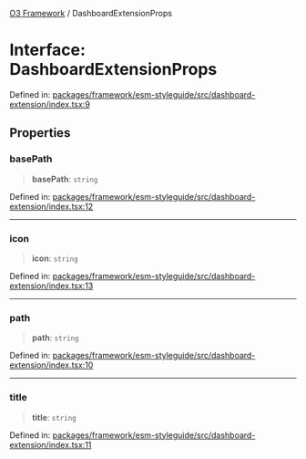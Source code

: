 [O3 Framework](../API.md) / DashboardExtensionProps

# Interface: DashboardExtensionProps

Defined in: [packages/framework/esm-styleguide/src/dashboard-extension/index.tsx:9](https://github.com/its-kios09/openmrs-esm-core/blob/main/packages/framework/esm-styleguide/src/dashboard-extension/index.tsx#L9)

## Properties

### basePath

> **basePath**: `string`

Defined in: [packages/framework/esm-styleguide/src/dashboard-extension/index.tsx:12](https://github.com/its-kios09/openmrs-esm-core/blob/main/packages/framework/esm-styleguide/src/dashboard-extension/index.tsx#L12)

***

### icon

> **icon**: `string`

Defined in: [packages/framework/esm-styleguide/src/dashboard-extension/index.tsx:13](https://github.com/its-kios09/openmrs-esm-core/blob/main/packages/framework/esm-styleguide/src/dashboard-extension/index.tsx#L13)

***

### path

> **path**: `string`

Defined in: [packages/framework/esm-styleguide/src/dashboard-extension/index.tsx:10](https://github.com/its-kios09/openmrs-esm-core/blob/main/packages/framework/esm-styleguide/src/dashboard-extension/index.tsx#L10)

***

### title

> **title**: `string`

Defined in: [packages/framework/esm-styleguide/src/dashboard-extension/index.tsx:11](https://github.com/its-kios09/openmrs-esm-core/blob/main/packages/framework/esm-styleguide/src/dashboard-extension/index.tsx#L11)
